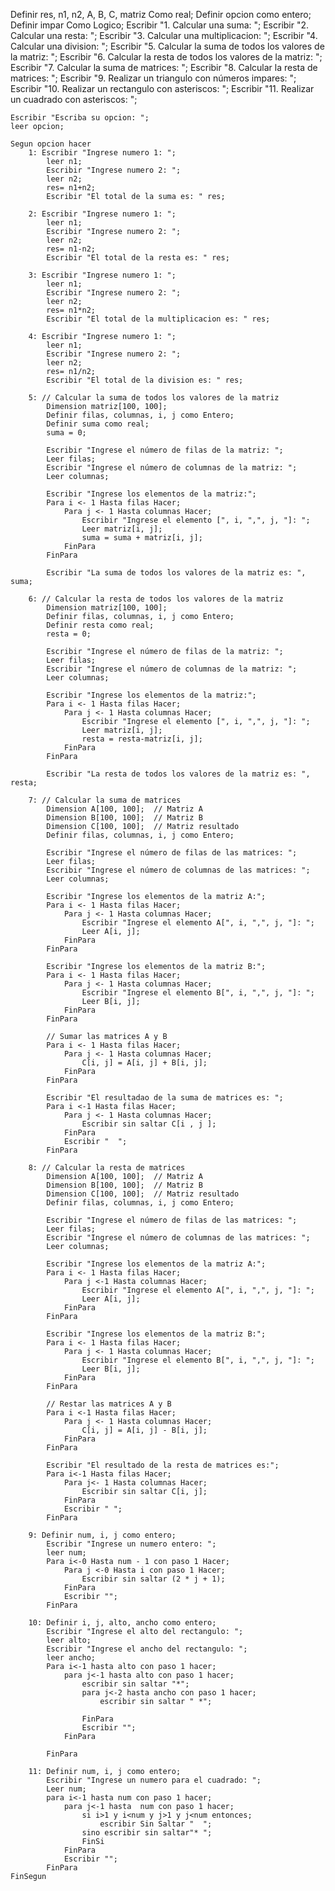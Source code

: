 Definir res, n1, n2, A, B, C, matriz Como real;
    Definir opcion como entero;
    Definir impar Como Logico;
    Escribir "1. Calcular una suma: ";
    Escribir "2. Calcular una resta: ";
    Escribir "3. Calcular una multiplicacion: ";
    Escribir "4. Calcular una division: ";
    Escribir "5. Calcular la suma de todos los valores de la matriz: ";
    Escribir "6. Calcular la resta de todos los valores de la matriz: ";
    Escribir "7. Calcular la suma de matrices: ";
    Escribir "8. Calcular la resta de matrices: ";
    Escribir "9. Realizar un triangulo con números impares: ";
    Escribir "10. Realizar un rectangulo con asteriscos: ";
    Escribir "11. Realizar un cuadrado con asteriscos: ";

    Escribir "Escriba su opcion: ";
    leer opcion;
    
    Segun opcion hacer
        1: Escribir "Ingrese numero 1: ";
            leer n1;
            Escribir "Ingrese numero 2: ";
            leer n2;
            res= n1+n2;
            Escribir "El total de la suma es: " res;
            
        2: Escribir "Ingrese numero 1: ";
            leer n1;
            Escribir "Ingrese numero 2: ";
            leer n2;
            res= n1-n2;
            Escribir "El total de la resta es: " res;
            
        3: Escribir "Ingrese numero 1: ";
            leer n1;
            Escribir "Ingrese numero 2: ";
            leer n2;
            res= n1*n2;
            Escribir "El total de la multiplicacion es: " res;
            
        4: Escribir "Ingrese numero 1: ";
            leer n1;
            Escribir "Ingrese numero 2: ";
            leer n2;
            res= n1/n2;
            Escribir "El total de la division es: " res;
            
        5: // Calcular la suma de todos los valores de la matriz
            Dimension matriz[100, 100];
            Definir filas, columnas, i, j como Entero;
            Definir suma como real;
            suma = 0;
            
            Escribir "Ingrese el número de filas de la matriz: ";
            Leer filas;
            Escribir "Ingrese el número de columnas de la matriz: ";
            Leer columnas;
            
            Escribir "Ingrese los elementos de la matriz:";
            Para i <- 1 Hasta filas Hacer;
                Para j <- 1 Hasta columnas Hacer;
                    Escribir "Ingrese el elemento [", i, ",", j, "]: ";
                    Leer matriz[i, j];
                    suma = suma + matriz[i, j];
                FinPara
            FinPara
            
            Escribir "La suma de todos los valores de la matriz es: ", suma;
			
        6: // Calcular la resta de todos los valores de la matriz
            Dimension matriz[100, 100];
            Definir filas, columnas, i, j como Entero;
            Definir resta como real;
            resta = 0;
            
            Escribir "Ingrese el número de filas de la matriz: ";
            Leer filas;
            Escribir "Ingrese el número de columnas de la matriz: ";
            Leer columnas;
            
            Escribir "Ingrese los elementos de la matriz:";
            Para i <- 1 Hasta filas Hacer;
                Para j <- 1 Hasta columnas Hacer;
                    Escribir "Ingrese el elemento [", i, ",", j, "]: ";
                    Leer matriz[i, j];
                    resta = resta-matriz[i, j];
                FinPara
            FinPara
            
            Escribir "La resta de todos los valores de la matriz es: ", resta;
			
        7: // Calcular la suma de matrices
            Dimension A[100, 100];  // Matriz A
            Dimension B[100, 100];  // Matriz B
            Dimension C[100, 100];  // Matriz resultado
            Definir filas, columnas, i, j como Entero;  
            
            Escribir "Ingrese el número de filas de las matrices: ";
            Leer filas;
            Escribir "Ingrese el número de columnas de las matrices: ";
            Leer columnas;
            
            Escribir "Ingrese los elementos de la matriz A:";
            Para i <- 1 Hasta filas Hacer;
                Para j <- 1 Hasta columnas Hacer;
                    Escribir "Ingrese el elemento A[", i, ",", j, "]: ";
                    Leer A[i, j];
                FinPara
            FinPara
            
            Escribir "Ingrese los elementos de la matriz B:";
            Para i <- 1 Hasta filas Hacer;
                Para j <- 1 Hasta columnas Hacer;
                    Escribir "Ingrese el elemento B[", i, ",", j, "]: ";
                    Leer B[i, j];
                FinPara
            FinPara
            
            // Sumar las matrices A y B
            Para i <- 1 Hasta filas Hacer;
                Para j <- 1 Hasta columnas Hacer;
                    C[i, j] = A[i, j] + B[i, j];
                FinPara
            FinPara
            
            Escribir "El resultadao de la suma de matrices es: ";
            Para i <-1 Hasta filas Hacer;
                Para j <- 1 Hasta columnas Hacer;
                    Escribir sin saltar C[i , j ];
                FinPara
                Escribir "  ";
            FinPara
			
        8: // Calcular la resta de matrices
            Dimension A[100, 100];  // Matriz A
            Dimension B[100, 100];  // Matriz B
            Dimension C[100, 100];  // Matriz resultado
            Definir filas, columnas, i, j como Entero;  
            
            Escribir "Ingrese el número de filas de las matrices: ";
            Leer filas;
            Escribir "Ingrese el número de columnas de las matrices: ";
            Leer columnas;
            
            Escribir "Ingrese los elementos de la matriz A:";
            Para i <- 1 Hasta filas Hacer;
                Para j <-1 Hasta columnas Hacer;
                    Escribir "Ingrese el elemento A[", i, ",", j, "]: ";
                    Leer A[i, j];
                FinPara
            FinPara
            
            Escribir "Ingrese los elementos de la matriz B:";
            Para i <- 1 Hasta filas Hacer;
                Para j <- 1 Hasta columnas Hacer;
                    Escribir "Ingrese el elemento B[", i, ",", j, "]: ";
                    Leer B[i, j];
                FinPara
            FinPara
            
            // Restar las matrices A y B
            Para i <-1 Hasta filas Hacer;
                Para j <- 1 Hasta columnas Hacer;
                    C[i, j] = A[i, j] - B[i, j];
                FinPara
            FinPara
            
            Escribir "El resultado de la resta de matrices es:";
            Para i<-1 Hasta filas Hacer;
                Para j<- 1 Hasta columnas Hacer;
                    Escribir sin saltar C[i, j];
                FinPara
                Escribir " ";
            FinPara
            
        9: Definir num, i, j como entero;
            Escribir "Ingrese un numero entero: ";
            leer num;
            Para i<-0 Hasta num - 1 con paso 1 Hacer;
                Para j <-0 Hasta i con paso 1 Hacer;
                    Escribir sin saltar (2 * j + 1); 
                FinPara
                Escribir "";
            FinPara
			
        10: Definir i, j, alto, ancho como entero;
			Escribir "Ingrese el alto del rectangulo: ";
		    leer alto;
			Escribir "Ingrese el ancho del rectangulo: ";
			leer ancho;
			Para i<-1 hasta alto con paso 1 hacer;
				para j<-1 hasta alto con paso 1 hacer;
					escribir sin saltar "*";
					para j<-2 hasta ancho con paso 1 hacer;
						escribir sin saltar " *";
						
					FinPara
					Escribir "";
				FinPara
				
			FinPara
			
		11: Definir num, i, j como entero;
			Escribir "Ingrese un numero para el cuadrado: ";
			Leer num;
			para i<-1 hasta num con paso 1 hacer;
				para j<-1 hasta  num con paso 1 hacer;
					si i>1 y i<num y j>1 y j<num entonces;
						escribir Sin Saltar "  ";
					sino escribir sin saltar"* ";
					FinSi
				FinPara
				Escribir "";
			FinPara
    FinSegun